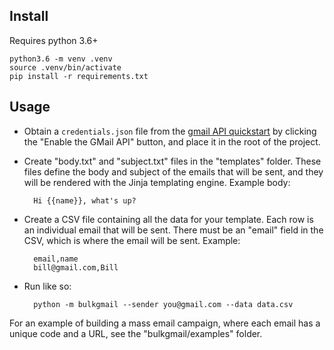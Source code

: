
Install
---

Requires python 3.6+

```
python3.6 -m venv .venv
source .venv/bin/activate
pip install -r requirements.txt
```


Usage
---

* Obtain a `credentials.json` file from the [gmail API quickstart](https://developers.google.com/gmail/api/quickstart/python) by clicking the "Enable the GMail API" button, and place it in the root of the project.

* Create "body.txt" and "subject.txt" files in the "templates" folder. These files define the body and subject of the emails that will be sent, and they will be rendered with the Jinja templating engine. Example body:

        Hi {{name}}, what's up?

* Create a CSV file containing all the data for your template. Each row is an individual email that will be sent. There must be an "email" field in the CSV, which is where the email will be sent. Example:

        email,name
        bill@gmail.com,Bill

* Run like so:

        python -m bulkgmail --sender you@gmail.com --data data.csv

For an example of building a mass email campaign, where each email has a unique code and a URL, see the "bulkgmail/examples" folder.
